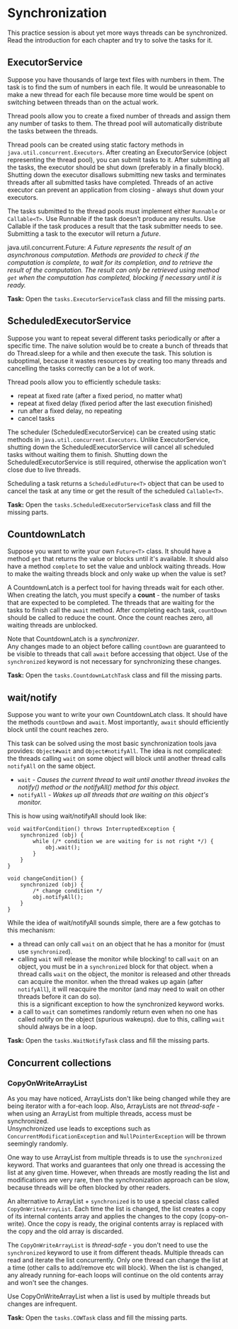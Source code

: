 # Synchronization

This practice session is about yet more ways threads can be synchronized. 
Read the introduction for each chapter and try to solve the tasks for it. 

## ExecutorService

Suppose you have thousands of large text files with numbers in them. 
The task is to find the sum of numbers in each file. 
It would be unreasonable to make a new thread for each file because more time would be spent on switching between threads than on the actual work.

Thread pools allow you to create a fixed number of threads and assign them any number of tasks to them.
The thread pool will automatically distribute the tasks between the threads. 

Thread pools can be created using static factory methods in `java.util.concurrent.Executors`.
After creating an ExecutorService (object representing the thread pool), you can submit tasks to it. 
After submitting all the tasks, the executor should be shut down (preferably in a finally block).
Shutting down the executor disallows submitting new tasks and terminates threads after all submitted tasks have completed.
Threads of an active executor can prevent an application from closing - always shut down your executors.  

The tasks submitted to the thread pools must implement either `Runnable` or `Callable<T>`.
Use Runnable if the task doesn't produce any results.
Use Callable if the task produces a result that the task submitter needs to see. 
Submitting a task to the executor will return a *future*.

java.util.concurrent.Future<V>:
*A Future represents the result of an asynchronous computation. 
Methods are provided to check if the computation is complete, to wait for its completion, and to retrieve the result of the computation. 
The result can only be retrieved using method `get` when the computation has completed, blocking if necessary until it is ready.*

**Task:** Open the `tasks.ExecutorServiceTask` class and fill the missing parts. 

## ScheduledExecutorService

Suppose you want to repeat several different tasks periodically or after a specific time.
The naive solution would be to create a bunch of threads that do Thread.sleep for a while and then execute the task.
This solution is suboptimal, because it wastes resources by creating too many threads and cancelling the tasks correctly can be a lot of work. 

Thread pools allow you to efficiently schedule tasks:  
* repeat at fixed rate (after a fixed period, no matter what)
* repeat at fixed delay (fixed period after the last execution finished)
* run after a fixed delay, no repeating
* cancel tasks

The scheduler (ScheduledExecutorService) can be created using static methods in `java.util.concurrent.Executors`. 
Unlike ExecutorService, shutting down the ScheduledExecutorService will cancel all scheduled tasks without waiting them to finish. 
Shutting down the ScheduledExecutorService is still required, otherwise the application won't close due to live threads. 

Scheduling a task returns a `ScheduledFuture<T>` object that can be used to cancel the task at any time or get the result of the scheduled `Callable<T>`.

**Task:** Open the `tasks.ScheduledExecutorServiceTask` class and fill the missing parts. 

## CountdownLatch

Suppose you want to write your own `Future<T>` class. 
It should have a method `get` that returns the value or blocks until it's available.
It should also have a method `complete` to set the value and unblock waiting threads. 
How to make the waiting threads block and only wake up when the value is set? 

A CountdownLatch is a perfect tool for having threads wait for each other.
When creating the latch, you must specify a **count** - the number of tasks that are expected to be completed.
The threads that are waiting for the tasks to finish call the `await` method. 
After completing each task, `countDown` should be called to reduce the count.
Once the count reaches zero, all waiting threads are unblocked.

Note that CountdownLatch is a *synchronizer*.  
Any changes made to an object before calling `countDown` are guaranteed to be visible to threads that call `await` before accessing that object. 
Use of the `synchronized` keyword is not necessary for synchronizing these changes.        

**Task:** Open the `tasks.CountdownLatchTask` class and fill the missing parts.  

## wait/notify

Suppose you want to write your own CountdownLatch class. 
It should have the methods `countDown` and `await`.
Most importantly, `await` should efficiently block until the count reaches zero. 

This task can be solved using the most basic synchronization tools java provides: `Object#wait` and `Object#notifyAll`. 
The idea is not complicated: the threads calling `wait` on some object will block until another thread calls `notifyAll` on the same object.
* `wait` - *Causes the current thread to wait until another thread invokes the notify() method or the notifyAll() method for this object.*
* `notifyAll` - *Wakes up all threads that are waiting on this object's monitor.*

This is how using wait/notifyAll should look like:
```
void waitForCondition() throws InterruptedException {
    synchronized (obj) {
        while (/* condition we are waiting for is not right */) {
            obj.wait(); 
        }
    }
}

void changeCondition() {
    synchronized (obj) {
        /* change condition */
        obj.notifyAll();
    }
}
```

While the idea of wait/notifyAll sounds simple, there are a few gotchas to this mechanism: 
* a thread can only call `wait` on an object that he has a monitor for (must use `synchronized`).
* calling `wait` will release the monitor while blocking! 
  to call `wait` on an object, you must be in a `synchronized` block for that object.
  when a thread calls `wait` on the object, the monitor is released and other threads can acquire the monitor.
  when the thread wakes up again (after `notifyAll`), it will reacquire the monitor (and may need to wait on other threads before it can do so).  
  this is a significant exception to how the synchronized keyword works. 
* a call to `wait` can sometimes randomly return even when no one has called notify on the object (spurious wakeups). due to this, calling `wait` should always be in a loop.      

**Task:** Open the `tasks.WaitNotifyTask` class and fill the missing parts.

## Concurrent collections

### CopyOnWriteArrayList

As you may have noticed, ArrayLists don't like being changed while they are being iterator with a for-each loop. 
Also, ArrayLists are not *thread-safe* - when using an ArrayList from multiple threads, access must be synchronized.  
Unsynchronized use leads to exceptions such as `ConcurrentModificationException` and `NullPointerException` will be thrown seemingly randomly.

One way to use ArrayList from multiple threads is to use the `synchronized` keyword. 
That works and guarantees that only one thread is accessing the list at any given time. 
However, when threads are mostly reading the list and modifications are very rare, then the synchronization approach can be slow, because threads will be often blocked by other readers. 

An alternative to ArrayList + `synchronized` is to use a special class called `CopyOnWriteArrayList`. 
Each time the list is changed, the list creates a copy of its internal contents array and applies the changes to the copy (copy-on-write). 
Once the copy is ready, the original contents array is replaced with the copy and the old array is discarded.

The `CopyOnWriteArrayList` is *thread-safe* - you don't need to use the `synchronized` keyword to use it from different theads.
Multiple threads can read and iterate the list concurrently.
Only one thread can change the list at a time (other calls to add/remove etc will block).
When the list is changed, any already running for-each loops will continue on the old contents array and won't see the changes.

Use CopyOnWriteArrayList when a list is used by multiple threads but changes are infrequent.

**Task:** Open the `tasks.COWTask` class and fill the missing parts.

